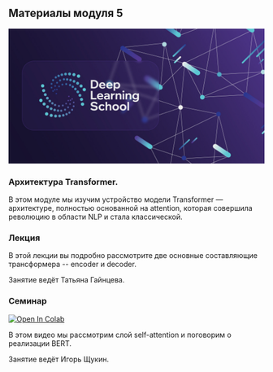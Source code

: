 ## Материалы модуля 5

<div align="center">
  <img src="../images/dls.png">
</div>

### Архитектура Transformer.

В этом модуле мы изучим устройство модели Transformer — архитектуре, полностью основанной на attention, которая совершила революцию в области NLP и стала классической.


### Лекция

В этой лекции вы подробно рассмотрите две основные составляющие трансформера -- encoder и decoder.

Занятие ведёт Татьяна Гайнцева.


### Семинар
[![Open In Colab](https://colab.research.google.com/assets/colab-badge.svg)](https://colab.research.google.com/github/DeepLearningSchool/part_2_nlp/blob/main/week_01_intro_to_nlp_embeddings/Practice/Seminar_Attention_and_Transformers.ipynb)


В этом видео мы рассмотрим слой self-attention и поговорим о реализации BERT.

Занятие ведёт Игорь Щукин.



